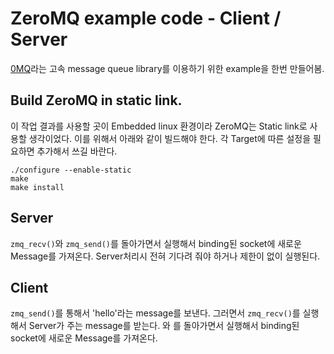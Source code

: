 
ZeroMQ example code - Client / Server
===============


 [0MQ](http://zeromq.org/)라는 고속 message queue library를 이용하기 위한 example을 한번 만들어봄. 

Build ZeroMQ in static link. 
---------------

  이 작업 결과를 사용할 곳이 Embedded linux 환경이라 ZeroMQ는 Static link로 사용할 생각이었다. 이를 위해서 아래와 같이 빌드해야 한다. 각 Target에 따른 설정을 필요하면 추가해서 쓰길 바란다. 

```
./configure --enable-static
make 
make install

```

Server
---------------

```zmq_recv()```와 ```zmq_send()```를 돌아가면서 실행해서 binding된 socket에 새로운 Message를 가져온다. Server처리시 전혀 기다려 줘야 하거나 제한이 없이 실행된다. 

Client 
---------------

```zmq_send()```를 통해서 'hello'라는 message를 보낸다. 그러면서 ```zmq_recv()```를 실행해서 Server가 주는 message를 받는다. 와 를 돌아가면서 실행해서 binding된 socket에 새로운 Message를 가져온다. 




